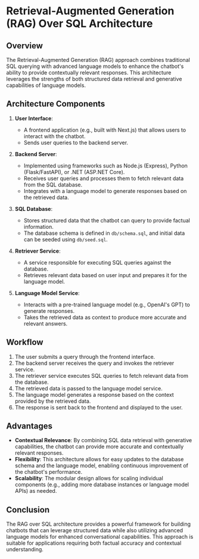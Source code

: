 # Retrieval-Augmented Generation (RAG) Over SQL Architecture

## Overview
The Retrieval-Augmented Generation (RAG) approach combines traditional SQL querying with advanced language models to enhance the chatbot's ability to provide contextually relevant responses. This architecture leverages the strengths of both structured data retrieval and generative capabilities of language models.

## Architecture Components
1. **User Interface**: 
   - A frontend application (e.g., built with Next.js) that allows users to interact with the chatbot.
   - Sends user queries to the backend server.

2. **Backend Server**:
   - Implemented using frameworks such as Node.js (Express), Python (Flask/FastAPI), or .NET (ASP.NET Core).
   - Receives user queries and processes them to fetch relevant data from the SQL database.
   - Integrates with a language model to generate responses based on the retrieved data.

3. **SQL Database**:
   - Stores structured data that the chatbot can query to provide factual information.
   - The database schema is defined in `db/schema.sql`, and initial data can be seeded using `db/seed.sql`.

4. **Retriever Service**:
   - A service responsible for executing SQL queries against the database.
   - Retrieves relevant data based on user input and prepares it for the language model.

5. **Language Model Service**:
   - Interacts with a pre-trained language model (e.g., OpenAI's GPT) to generate responses.
   - Takes the retrieved data as context to produce more accurate and relevant answers.

## Workflow
1. The user submits a query through the frontend interface.
2. The backend server receives the query and invokes the retriever service.
3. The retriever service executes SQL queries to fetch relevant data from the database.
4. The retrieved data is passed to the language model service.
5. The language model generates a response based on the context provided by the retrieved data.
6. The response is sent back to the frontend and displayed to the user.

## Advantages
- **Contextual Relevance**: By combining SQL data retrieval with generative capabilities, the chatbot can provide more accurate and contextually relevant responses.
- **Flexibility**: This architecture allows for easy updates to the database schema and the language model, enabling continuous improvement of the chatbot's performance.
- **Scalability**: The modular design allows for scaling individual components (e.g., adding more database instances or language model APIs) as needed.

## Conclusion
The RAG over SQL architecture provides a powerful framework for building chatbots that can leverage structured data while also utilizing advanced language models for enhanced conversational capabilities. This approach is suitable for applications requiring both factual accuracy and contextual understanding.